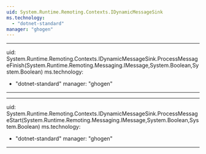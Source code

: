```yaml
---
uid: System.Runtime.Remoting.Contexts.IDynamicMessageSink
ms.technology: 
  - "dotnet-standard"
manager: "ghogen"
---
```


---
uid: System.Runtime.Remoting.Contexts.IDynamicMessageSink.ProcessMessageFinish(System.Runtime.Remoting.Messaging.IMessage,System.Boolean,System.Boolean)
ms.technology: 
  - "dotnet-standard"
manager: "ghogen"
---

---
uid: System.Runtime.Remoting.Contexts.IDynamicMessageSink.ProcessMessageStart(System.Runtime.Remoting.Messaging.IMessage,System.Boolean,System.Boolean)
ms.technology: 
  - "dotnet-standard"
manager: "ghogen"
---

